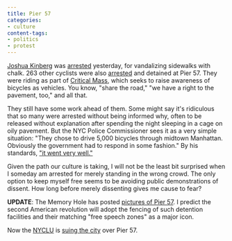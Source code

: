 ```yaml
---
title: Pier 57
categories:
- culture
content-tags:
- politics
- protest
---
```


[Joshua Kinberg][1] was [arrested][2] yesterday, for vandalizing sidewalks with chalk.  263 other cyclists were also [arrested][3] and detained at Pier 57.  They were riding as part of [Critical Mass][4], which seeks to raise awareness of bicycles as vehicles.  You know, "share the road," "we have a right to the pavement, too," and all that.

   [1]: http://www.bikesagainstbush.com/
   [2]: http://www.msnbc.msn.com/id/5850151/?#040829e
   [3]: http://www.cnn.com/2004/ALLPOLITICS/08/28/rnc.bike.protest/index.html
   [4]: http://www.critical-mass.org/

They still have some work ahead of them.  Some might say it's ridiculous that so many were arrested without being informed why, often to be released without explanation after spending the night sleeping in a cage on oily pavement.  But the NYC Police Commissioner sees it as a very simple situation: "They chose to drive 5,000 bicycles through midtown Manhattan. Obviously the government had to respond in some fashion."  By his standards, ["it went very well."][5]

   [5]: http://www.newsday.com/news/local/newyork/politics/ny-nybike293946666aug29,0,6222635.story?coll=ny-nycpolitics-headlines

Given the path our culture is taking, I will not be the least bit surprised when I someday am arrested for merely standing in the wrong crowd.  The only option to keep myself free seems to be avoiding public demonstrations of dissent.  How long before merely dissenting gives me cause to fear?

**UPDATE**: The Memory Hole has posted [pictures of Pier 57][6].  I predict the second American revolution will adopt the fencing of such detention facilities and their matching "free speech zones" as a major icon.

   [6]: http://www.thememoryhole.com/policestate/pier57/

Now the [NYCLU][7] is [suing the city][8] over Pier 57.

   [7]: http://www.nyclu.org/
   [8]: http://www.nytimes.com/2004/10/08/nyregion/08protest.html?ex=1254888000&en=2fe87e91fe59a62f&ei=5090&partner=rssuserland
